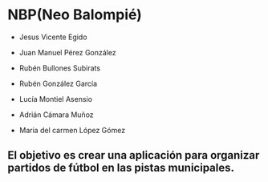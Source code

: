 <h1> NBP(Neo Balompié) </h1>

* Jesus Vicente Egido

* Juan Manuel Pérez González

* Rubén Bullones Subirats

* Rubén González García

* Lucía Montiel Asensio

* Adrián Cámara Muñoz

* Maria del carmen López Gómez

<h2>El objetivo es crear una aplicación para organizar partidos de fútbol en las pistas municipales.</h2>

